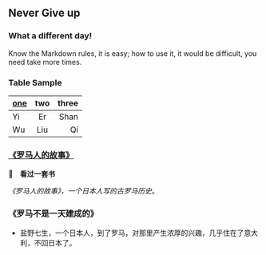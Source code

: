## Never Give up

### What a different day!


Know the Markdown rules, it is easy; how to use it, it would be difficult, you need take more times.


### Table Sample
|<u>one</u>|two|three|
|:---|:---:|---:|
|Yi|Er|Shan|
|Wu|Liu|Qi|



### <u>《罗马人的故事》</u>
**👀　看过一套书**

*《罗马人的故事》，一个日本人写的古罗马历史。*


### 《罗马不是一天建成的》
+ 盐野七生，一个日本人，到了罗马，对那里产生浓厚的兴趣，几乎住在了意大利，不回日本了。
